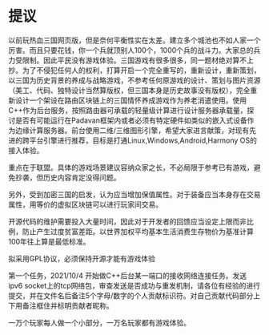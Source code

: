# 提议
以前玩热血三国网页版，但是奈何平衡性实在太差。建立多个城池也不如人家一个厉害。而且只要花钱，你一个兵就顶别人100个，1000个兵的战斗力。大家总的兵力受限制。因此平民没有游戏体验。三国游戏有很多很多，同一题材绝对算不上抄。为了不侵犯任何人的权利，打算开启一个完全重写的，重新设计，重新策划，以三国为历史背景的养成与战略游戏，不参考任何原游戏的设计、策划与图片资源（美工、代码、独特设计当然算版权，但三国本身是历史故事没有版权），完全重新设计一个架设在路由区块链上的三国情怀养成游戏作为养老消遣使用。使用C++作为后台服务，按照路由器可承载的轻量级计算进行设计服务器承载量，探讨是否有可能运行在Padavan框架内或者必须有特定硬件如类似的嵌入式设备作为边缘计算服务器。前台使用二维/三维图形引擎，希望大家进言献策，对现有先进的跨平台引擎进行推荐，目标是打通Linux,Windows,Android,Harmony OS的接入体验。

重点在于联盟。具体的游戏场景建议容纳众家之长，不必局限于参考已有游戏，避免抄袭，但历史内容肯定没得问题。

另外，受到加密三国的启发，认为应当增加保值属性。对于装备应当本身存在交易属性，用等价的虚拟区块链可以进行玩家间交易。

开源代码的维护需要投入大量时间，因此对于开发者的回馈应当设定上限而非比例，防止产生过度贫富差距。以世界加权平均基本生活消费生存物价为基准计算100年往上算是最低标准。

拟采用GPL协议，必须保持开源才能有游戏体验

第一个任务，2021/10/4 开始做C++后台某一端口的接收网络连接任务。发送ipv6 socket上的tcp网络包，审查发送是否成功与重发机制，请各位有经验的进行提交，并在文件名后备注5个字母/数字的个人贡献标识符。对自己贡献代码部分上下用备注框住并标明贡献者昵称。

一万个玩家每人做一个小部分，一万名玩家都有游戏体验。
